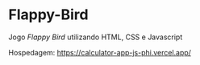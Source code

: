# Flappy-Bird
Jogo <i>Flappy Bird</i> utilizando HTML, CSS e Javascript

Hospedagem:
https://calculator-app-js-phi.vercel.app/
